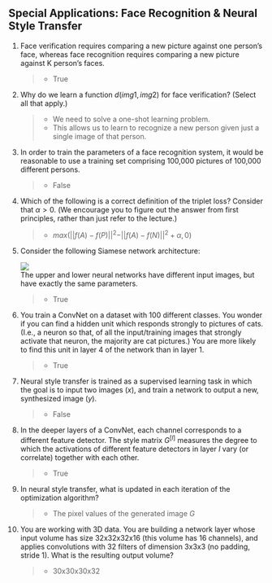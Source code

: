 ## Special Applications: Face Recognition & Neural Style Transfer

1. Face verification requires comparing a new picture against one person’s face, whereas face recognition requires comparing a new picture against K person’s faces. 
   >* True

2. Why do we learn a function $d(img1, img2)$ for face verification? (Select all that apply.) 
   >* We need to solve a one-shot learning problem.
   >* This allows us to learn to recognize a new person given just a single image of that person.

3. In order to train the parameters of a face recognition system, it would be reasonable to use a training set comprising 100,000 pictures of 100,000 different persons.
   >* False

4. Which of the following is a correct definition of the triplet loss? Consider that $\alpha > 0$. (We encourage you to figure out the answer from first principles, rather than just refer to the lecture.)
    >* $max(\vert \vert f(A)-f(P)\vert\vert^2 - \vert \vert f(A)-f(N)\vert\vert^2 + \alpha, 0)$

5. Consider the following Siamese network architecture: 
    <div>
    <image src = q4p1.png#>
    <div>
    The upper and lower neural networks have different input images, but have exactly the same parameters.
    
    >* True
6. You train a ConvNet on a dataset with 100 different classes. You wonder if you can find a hidden unit which responds strongly to pictures of cats. (I.e., a neuron so that, of all the input/training images that strongly activate that neuron, the majority are cat pictures.) You are more likely to find this unit in layer 4 of the network than in layer 1.
    >* True

7. Neural style transfer is trained as a supervised learning task in which the goal is to input two images ($x$), and train a network to output a new, synthesized image ($y$).
    >* False
    
8. In the deeper layers of a ConvNet, each channel corresponds to a different feature detector. The style matrix $G^{[l]}$ measures the degree to which the activations of different feature detectors in layer $l$ vary (or correlate) together with each other.
   >* True

9.  In neural style transfer, what is updated in each iteration of the optimization algorithm?
    >* The pixel values of the generated image $G$

10. You are working with 3D data. You are building a network layer whose input volume has size 32x32x32x16 (this volume has 16 channels), and applies convolutions with 32 filters of dimension 3x3x3 (no padding, stride 1). What is the resulting output volume?
    >* 30x30x30x32